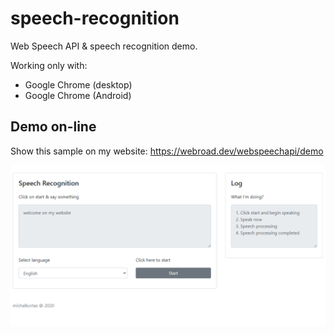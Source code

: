 # speech-recognition
Web Speech API & speech recognition demo. 

Working only with:
- Google Chrome (desktop)
- Google Chrome (Android)

## Demo on-line
Show this sample on my website: https://webroad.dev/webspeechapi/demo

![speech recognition](https://raw.githubusercontent.com/michalkortas/speech-recognition/master/screenshot.png)
